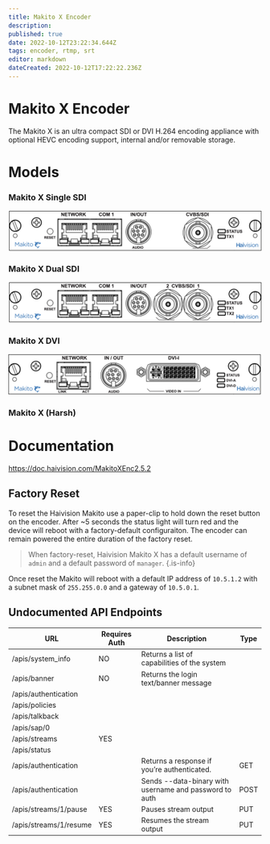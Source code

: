 ```yaml
---
title: Makito X Encoder
description: 
published: true
date: 2022-10-12T23:22:34.644Z
tags: encoder, rtmp, srt
editor: markdown
dateCreated: 2022-10-12T17:22:22.236Z
---
```


# Makito X Encoder
The Makito X is an ultra compact SDI or DVI H.264 encoding appliance with optional HEVC encoding support, internal and/or removable storage.

# Models
### Makito X Single SDI
![haivision-makito-single-sdi.png](/haivision-makito-single-sdi.png)
### Makito X Dual SDI
![haivision-makito-dual-sdi.png](/haivision-makito-dual-sdi.png)
### Makito X DVI
![haivision-makito-dvi.png](/haivision-makito-dvi.png)
### Makito X (Harsh)

# Documentation
https://doc.haivision.com/MakitoXEnc2.5.2

## Factory Reset
To reset the Haivision Makito use a paper-clip to hold down the reset button on the encoder. After ~5 seconds the status light will turn red and the device will reboot with a factory-default configuraiton. The encoder can remain powered the entire duration of the factory reset.

> When factory-reset, Haivision Makito X has a default username of `admin` and a default password of `manager`.
{.is-info}

Once reset the Makito will reboot with a default IP address of `10.5.1.2` with a subnet mask of `255.255.0.0` and a gateway of `10.5.0.1`.

## Undocumented API Endpoints

| URL | Requires Auth | Description | Type |
| --- | --- | --- | --- |
| /apis/system_info | NO | Returns a list of capabilities of the system |  |
| /apis/banner | NO | Returns the login text/banner message |  |
| /apis/authentication |  |  |  |
| /apis/policies |  |  |  |
| /apis/talkback |  |  |  |
| /apis/sap/0 |  |  |  |
| /apis/streams | YES |  |  |
| /apis/status |  |  |  |
| /apis/authentication |  | Returns a response if you’re authenticated.  | GET |
| /apis/authentication |  | Sends --data-binary with username and password to auth | POST |
| /apis/streams/1/pause | YES | Pauses stream output | PUT |
| /apis/streams/1/resume | YES | Resumes the stream output | PUT |